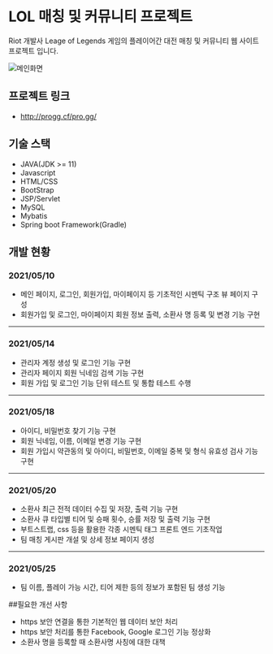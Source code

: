 # LOL 매칭 및 커뮤니티 프로젝트
Riot 개발사 Leage of Legends 게임의 플레이어간 대전 매칭 및 커뮤니티 웹 사이트 프로젝트 입니다.

![메인화면](https://user-images.githubusercontent.com/48443312/131247698-82a1bf98-0102-4f78-83da-bb2113faa161.png)


## 프로젝트 링크
- http://progg.cf/pro.gg/

## 기술 스택
- JAVA(JDK >= 11)
- Javascript
- HTML/CSS
- BootStrap
- JSP/Servlet
- MySQL
- Mybatis
- Spring boot Framework(Gradle)

## 개발 현황
### 2021/05/10
- 메인 페이지, 로그인, 회원가입, 마이페이지 등 기초적인 시멘틱 구조 뷰 페이지 구성
- 회원가입 및 로그인, 마이페이지 회원 정보 출력, 소환사 명 등록 및 변경 기능 구현
--------------------
### 2021/05/14
- 관리자 계정 생성 및 로그인 기능 구현
- 관리자 페이지 회원 닉네임 검색 기능 구현
- 회원 가입 및 로그인 기능 단위 테스트 및 통합 테스트 수행
--------------------
### 2021/05/18
- 아이디, 비밀번호 찾기 기능 구현
- 회원 닉네임, 이름, 이메일 변경 기능 구현
- 회원 가입시 약관동의 및 아이디, 비밀번호, 이메일 중복 및 형식 유효성 검사 기능 구현
--------------------
### 2021/05/20
- 소환사 최근 전적 데이터 수집 및 저장, 출력 기능 구현
- 소환사 큐 타입별 티어 및 승패 횟수, 승률 저장 및 출력 기능 구현
- 부트스트랩, css 등을 활용한 각종 시멘틱 태그 프론트 엔드 기초작업
- 팀 매칭 게시판 개설 및 상세 정보 페이지 생성
--------------------
### 2021/05/25
- 팀 이름, 플레이 가능 시간, 티어 제한 등의 정보가 포함된 팀 생성 기능 

##필요한 개선 사항
- https 보안 연결을 통한 기본적인 웹 데이터 보안 처리
- https 보안 처리를 통한 Facebook, Google 로그인 기능 정상화
- 소환사 명을 등록할 때 소환사명 사칭에 대한 대책 
